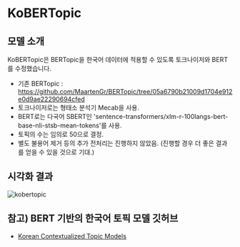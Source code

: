 # KoBERTopic
## 모델 소개
KoBERTopic은 BERTopic을 한국어 데이터에 적용할 수 있도록 토크나이저와 BERT를 수정했습니다.

* 기존 BERTopic : https://github.com/MaartenGr/BERTopic/tree/05a6790b21009d1704e912e0d9ae22290694cfed
* 토크나이저로는 형태소 분석기 Mecab을 사용.
* BERT로는 다국어 SBERT인 'sentence-transformers/xlm-r-100langs-bert-base-nli-stsb-mean-tokens'를 사용.
* 토픽의 수는 임의로 50으로 결정.
* 별도 불용어 제거 등의 추가 전처리는 진행하지 않았음. (진행할 경우 더 좋은 결과를 얻을 수 있을 것으로 기대.)

## 시각화 결과
![kobertopic](https://user-images.githubusercontent.com/73151616/154941035-1c21e2f9-891f-44f8-934f-26f9d7101936.png)


## 참고) BERT 기반의 한국어 토픽 모델 깃허브
* [Korean Contextualized Topic Models](https://github.com/ukairia777/bert-topic-models)
